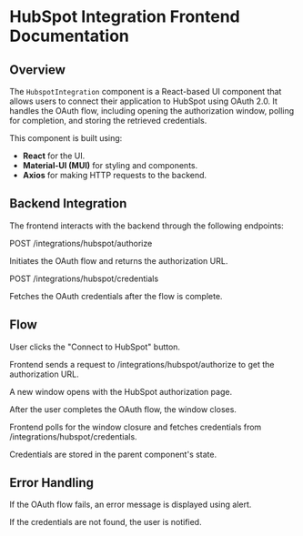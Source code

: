 # HubSpot Integration Frontend Documentation

## Overview

The `HubspotIntegration` component is a React-based UI component that allows users to connect their application to HubSpot using OAuth 2.0. It handles the OAuth flow, including opening the authorization window, polling for completion, and storing the retrieved credentials.

This component is built using:

- **React** for the UI.
- **Material-UI (MUI)** for styling and components.
- **Axios** for making HTTP requests to the backend.

## Backend Integration

The frontend interacts with the backend through the following endpoints:

POST /integrations/hubspot/authorize

Initiates the OAuth flow and returns the authorization URL.

POST /integrations/hubspot/credentials

Fetches the OAuth credentials after the flow is complete.

## Flow

User clicks the "Connect to HubSpot" button.

Frontend sends a request to /integrations/hubspot/authorize to get the authorization URL.

A new window opens with the HubSpot authorization page.

After the user completes the OAuth flow, the window closes.

Frontend polls for the window closure and fetches credentials from /integrations/hubspot/credentials.

Credentials are stored in the parent component's state.

## Error Handling

If the OAuth flow fails, an error message is displayed using alert.

If the credentials are not found, the user is notified.
